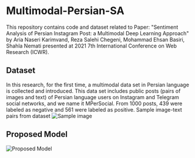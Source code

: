 # Multimodal-Persian-SA
This repository contains code and dataset related to Paper: "Sentiment Analysis of Persian Instagram Post: a Multimodal Deep Learning Approach" by Aria Naseri Karimvand, Reza Salehi Chegeni, Mohammad Ehsan Basiri, Shahla Nemati presented at 2021 7th International Conference on Web Research (ICWR).

## Dataset
In this research, for the first time, a multimodal data set in Persian language is collected and introduced. This data set includes public posts (pairs of images and text) of Persian language users on Instagram and Telegram social networks, and we name it MPerSocial. From 1000 posts, 439 were labeled as negative and 561 were labeled as positive. 
Sample image-text pairs from dataset
![Sample image](https://user-images.githubusercontent.com/56991210/131262385-2db6e3e5-35df-4adf-8cf6-e017c19f1650.PNG)

## Proposed Model 
![Proposed Model](https://user-images.githubusercontent.com/56991210/131262169-b39602ae-8211-4d2f-a954-e0f07f188e65.PNG)
